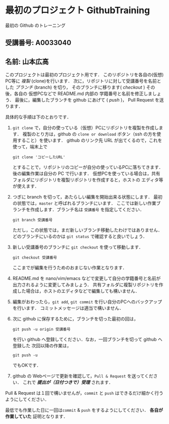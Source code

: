 # 最初のプロジェクト GithubTraining

最初の Github のトレーニング

## 受講番号: A0033040
## 名前: 山本広高

このプロジェクトは最初のプロジェクト用です．
このリポジトリを各自の(仮想) PC等に *複製* (clone)を行います．
次に，リポジトリに対して受講番号を名前とした *ブランチ* (branch) を切り，
そのブランチに移ります( *checkout* )
その後，各自の 仮想PCなどで README.md 内部の
学籍番号と名前を修正しましょう．
最後に，編集したブランチを github にあげて ( *push* )，
Pull Request を送ります．

具体的な手順は下のとおりです．
    
1.  ``git clone``  で，自分の使っている（仮想）PCにリポジトリを複製を作成します．
    複製のとり方は，github の `clone or download` ボタン（ssh の方を使用すること）を使います．
    github のリンク先 URL が出てくるので，これを使って，端末上で 
   
    ```git clone 'コピーしたURL'```
      
    とすることで，リポジトリのコピーが自分の使っているPCに落ちてきます．
    後の編集作業は自分の PC で行います．
    仮想PCを使っている場合は，共有フォルダにリポジトリを複製リポジトリを作成すると，ホストの
    エディタ等が使えます．
   
2.  つぎに branch を切って，あたらしい編集を開始出来る状態にします．
    最初の状態では，``master`` と呼ばれるブランチにいます．
    ここでは新しい作業ブランチを作成します．ブランチ名は ``受講番号`` を指定してください．
      
    ```git branch 受講番号```
    
    ただし，この状態では，まだ新しいブランチ移動したわけではありません．
    どのブランチにいるのかは ``git status`` で確認すると良いでしょう．
   
3.  新しい受講番号のブランチに ``git checkout`` を使って移動します．
    
    ```git checkout 受講番号```
    
    ここまでが編集を行うためのおまじない作業となります．
   
4.  README.md を nano/vim/emacs などで変更して自分の学籍番号と名前が出力されるように変更してみましょう．
    共有フォルダに複製リポジトリを作成した場合は，ホストのエディタなどで編集しても構いません．

5.  編集がおわったら，``git add``, ``git commit`` を行い自分のPCへのバックアップを行います．
    コミットメッセージは適当で構いません．

6.  次に github に保存するために，ブランチを切った最初の回は，
     
    ```git push -u origin 受講番号```
    
    を行い github へ登録してください．なお，一回ブランチを切って github へ登録した
    次回以降の作業は，
     
    ```git push -u ```
       
    でもOKです．
   
7.  github の Webページで更新を確認して，``Pull & Request`` を送ってください．
    これで ***提出が（日付つきで）受理*** されます．

Pull & Request は１回で構いませんが，``commit`` と ``push`` はできるだけ細かく行うようにしてください．

最低でも作業した日に一回は``commit`` & ``push`` をするようにしてください．
**各自が作業していた** 証明となります．
